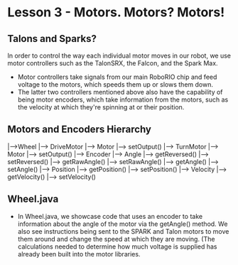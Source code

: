 # Lesson 3 - Motors. Motors? Motors!

## Talons and Sparks? 

In order to control the way each individual motor moves in our robot, we use motor controllers such as the TalonSRX, the Falcon, and the Spark Max.
- Motor controllers take signals from our main RoboRIO chip and feed voltage to the motors, which speeds them up or slows them down. 
- The latter two controllers mentioned above also have the capability of being motor encoders, which take information from the motors, such as the velocity at which they're spinning at or their position. 

## Motors and Encoders Hierarchy
|—>Wheel
    |—> DriveMotor
        |—> Motor 
            |—> setOutput()
    |—> TurnMotor
        |—> Motor 
            |—> setOutput()
        |—> Encoder
            |—> Angle
                |—> getReversed()
                |—> setReversed()
                |—> getRawAngle()
                |—> setRawAngle()
                |—> getAngle()
                |—> setAngle()
            |—> Position
                |—> getPosition()
                |—> setPosition()
            |—> Velocity
                |—> getVelocity()
                |—> setVelocity()

## Wheel.java
- In Wheel.java, we showcase code that uses an encoder to take information about the angle of the motor via the getAngle() method. We also see instructions being sent to the SPARK and Talon motors to move them around and change the speed at which they are moving. (The calculations needed to determine how much voltage is supplied has already been built into the motor libraries.


